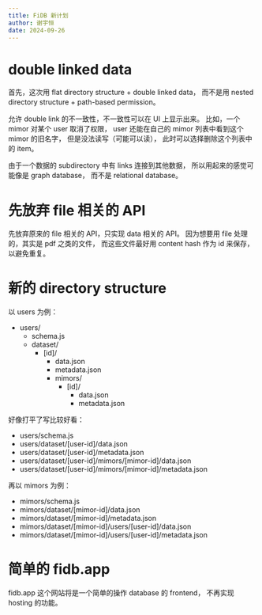 ```yaml
---
title: FiDB 新计划
author: 谢宇恒
date: 2024-09-26
---
```


# double linked data

首先，这次用 flat directory structure + double linked data，
而不是用 nested directory structure + path-based permission。

允许 double link 的不一致性，不一致性可以在 UI 上显示出来。
比如，一个 mimor 对某个 user 取消了权限，
user 还能在自己的 mimor 列表中看到这个 mimor 的旧名字，
但是没法读写（可能可以读），
此时可以选择删除这个列表中的 item。

由于一个数据的 subdirectory 中有 links 连接到其他数据，
所以用起来的感觉可能像是 graph database，
而不是 relational database。

# 先放弃 file 相关的 API

先放弃原来的 file 相关的 API，只实现 data 相关的 API。
因为想要用 file 处理的，其实是 pdf 之类的文件，
而这些文件最好用 content hash 作为 id 来保存，以避免重复。

# 新的 directory structure

以 users 为例：

- users/
  - schema.js
  - dataset/
    - [id]/
      - data.json
      - metadata.json
      - mimors/
        - [id]/
          - data.json
          - metadata.json

好像打平了写比较好看：

- users/schema.js
- users/dataset/[user-id]/data.json
- users/dataset/[user-id]/metadata.json
- users/dataset/[user-id]/mimors/[mimor-id]/data.json
- users/dataset/[user-id]/mimors/[mimor-id]/metadata.json

再以 mimors 为例：

- mimors/schema.js
- mimors/dataset/[mimor-id]/data.json
- mimors/dataset/[mimor-id]/metadata.json
- mimors/dataset/[mimor-id]/users/[user-id]/data.json
- mimors/dataset/[mimor-id]/users/[user-id]/metadata.json

# 简单的 fidb.app

fidb.app 这个网站将是一个简单的操作 database 的 frontend，
不再实现 hosting 的功能。
